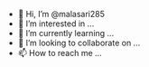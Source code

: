 - 👋 Hi, I’m @malasari285
- 👀 I’m interested in ...
- 🌱 I’m currently learning ...
- 💞️ I’m looking to collaborate on ...
- 📫 How to reach me ...

<!---
malasari285/malasari285 is a ✨ special ✨ repository because its `README.md` (this file) appears on your GitHub profile.
You can click the Preview link to take a look at your changes.
--->
